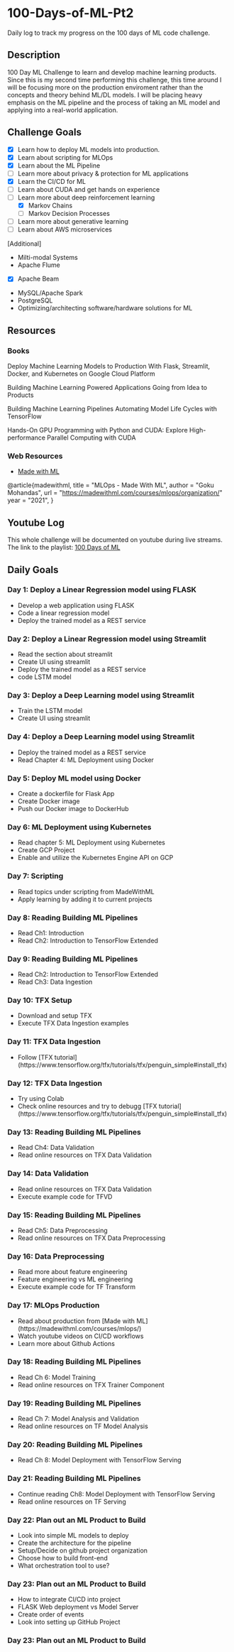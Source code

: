 # 100-Days-of-ML-Pt2

Daily log to track my progress on the 100 days of ML code challenge.

## Description ##

100 Day ML Challenge to learn and develop machine learning products. Since this is my second time performing this challenge, this time around I will be focusing more on the production enviroment rather than the concepts and theory behind ML/DL models. I will be placing heavy emphasis on the ML pipeline and the process of taking an ML model and applying into a real-world application.

## Challenge Goals ##

- [x] Learn how to deploy ML models into production.
- [x] Learn about scripting for MLOps
- [x] Learn about the ML Pipeline
- [ ] Learn more about privacy & protection for ML applications
- [x] Learn the CI/CD for ML
- [ ] Learn about CUDA and get hands on experience
- [ ] Learn more about deep reinforcement learning
	- [x] Markov Chains
	- [ ] Markov Decision Processes
- [ ] Learn more about generative learning
- [ ] Learn about AWS microservices

[Additional]
- Milti-modal Systems
- Apache Flume
- [x] Apache Beam
- MySQL/Apache Spark
- PostgreSQL
- Optimizing/architecting software/hardware solutions for ML

## Resources ##

### Books ###

Deploy Machine
Learning Models
to Production
With Flask, Streamlit, Docker, and
Kubernetes on Google Cloud Platform

Building Machine
Learning Powered
Applications
Going from Idea to Products

Building
Machine Learning
Pipelines
Automating Model Life Cycles
with TensorFlow

Hands-On GPU Programming with Python and CUDA: Explore High-performance Parallel Computing with CUDA

### Web Resources ###

- [Made with ML](https://madewithml.com/courses/mlops/)

@article{madewithml,
    title  = "MLOps - Made With ML",
    author = "Goku Mohandas",
    url    = "https://madewithml.com/courses/mlops/organization/"
    year   = "2021",
}

## Youtube Log ##

This whole challenge will be documented on youtube during live streams. The link to the playlist: [100 Days of ML](https://www.youtube.com/playlist?list=PLJC9FdR4qnfiTDFDHAiDsxJwvttoFqGS8)

## Daily Goals ##

<h3>Day 1: Deploy a Linear Regression model using FLASK</h3>
<ul>
	<li>Develop a web application using FLASK</li>
	<li>Code a linear regression model</li>
	<li>Deploy the trained model as a REST service</li>
</ul>
<h3>Day 2: Deploy a Linear Regression model using Streamlit</h3>
<ul>
	<li>Read the section about streamlit</li>
	<li>Create UI using streamlit</li>
	<li>Deploy the trained model as a REST service</li>
	<li>code LSTM model</li>
</ul>
<h3>Day 3: Deploy a Deep Learning model using Streamlit</h3>
<ul>
	<li>Train the LSTM model</li>
	<li>Create UI using streamlit</li>
</ul>
<h3>Day 4: Deploy a Deep Learning model using Streamlit</h3>
<ul>
	<li>Deploy the trained model as a REST service</li>
	<li>Read Chapter 4: ML Deployment using Docker</li>
</ul>
<h3>Day 5: Deploy ML model using Docker</h3>
<ul>
	<li>Create a dockerfile for Flask App</li>
	<li>Create Docker image</li>
	<li>Push our Docker image to DockerHub</li>
</ul>
<h3>Day 6: ML Deployment using Kubernetes</h3>
<ul>
	<li>Read chapter 5: ML Deployment using Kubernetes</li>
	<li>Create GCP Project</li>
	<li>Enable and utilize the Kubernetes Engine API on GCP</li>
</ul>
<h3>Day 7: Scripting</h3>
<ul>
	<li>Read topics under scripting from MadeWithML</li>
	<li>Apply learning by adding it to current projects</li>
</ul>
<h3>Day 8: Reading Building ML Pipelines</h3>
<ul>
	<li>Read Ch1: Introduction</li>
	<li>Read Ch2: Introduction to TensorFlow Extended</li>
</ul>
<h3>Day 9: Reading Building ML Pipelines</h3>
<ul>
	<li>Read Ch2: Introduction to TensorFlow Extended</li>
	<li>Read Ch3: Data Ingestion</li>
</ul>
<h3>Day 10: TFX Setup</h3>
<ul>
	<li>Download and setup TFX</li>
	<li>Execute TFX Data Ingestion examples</li>
</ul>
<h3>Day 11: TFX Data Ingestion</h3>
<ul>
	<li>Follow [TFX tutorial](https://www.tensorflow.org/tfx/tutorials/tfx/penguin_simple#install_tfx)</li>
</ul>
<h3>Day 12: TFX Data Ingestion</h3>
<ul>
	<li>Try using Colab</li>
	<li>Check online resources and try to debugg [TFX tutorial](https://www.tensorflow.org/tfx/tutorials/tfx/penguin_simple#install_tfx)</li>
</ul>
<h3>Day 13: Reading Building ML Pipelines</h3>
<ul>
	<li>Read Ch4: Data Validation</li>
	<li>Read online resources on TFX Data Validation</li>
</ul>
<h3>Day 14: Data Validation</h3>
<ul>
	<li>Read online resources on TFX Data Validation</li>
	<li>Execute example code for TFVD</li>
</ul>
<h3>Day 15: Reading Building ML Pipelines</h3>
<ul>
	<li>Read Ch5: Data Preprocessing</li>
	<li>Read online resources on TFX Data Preprocessing</li>
</ul>
<h3>Day 16: Data Preprocessing</h3>
<ul>
	<li>Read more about feature engineering</li>
	<li>Feature engineering vs ML engineering</li>
	<li>Execute example code for TF Transform</li>
</ul>
<h3>Day 17: MLOps Production</h3>
<ul>
	<li>Read about production from [Made with ML](https://madewithml.com/courses/mlops/)</li>
	<li>Watch youtube videos on CI/CD workflows</li>
	<li>Learn more about Github Actions </li>
</ul>
<h3>Day 18: Reading Building ML Pipelines</h3>
<ul>
	<li>Read Ch 6: Model Training</li>
	<li>Read online resources on TFX Trainer Component</li>
</ul>
<h3>Day 19: Reading Building ML Pipelines</h3>
<ul>
	<li>Read Ch 7: Model Analysis and Validation</li>
	<li>Read online resources on TF Model Analysis</li>
</ul>
<h3>Day 20: Reading Building ML Pipelines</h3>
<ul>
	<li>Read Ch 8: Model Deployment with TensorFlow Serving</li>
</ul>
<h3>Day 21: Reading Building ML Pipelines</h3>
<ul>
	<li>Continue reading Ch8: Model Deployment with TensorFlow Serving</li>
	<li>Read online resources on TF Serving</li>
</ul>
<h3>Day 22: Plan out an ML Product to Build</h3>
<ul>
	<li>Look into simple ML models to deploy</li>
	<li>Create the architecture for the pipeline</li>
	<li>Setup/Decide on github project organization</li>
	<li>Choose how to build front-end</li>
	<li>What orchestration tool to use?</li>
</ul>
<h3>Day 23: Plan out an ML Product to Build</h3>
<ul>
	<li>How to integrate CI/CD into project</li>
	<li>FLASK Web deployment vs Model Server</li>
	<li>Create order of events</li>
	<li>Look into setting up GitHub Project</li>
</ul>
<h3>Day 23: Plan out an ML Product to Build</h3>
